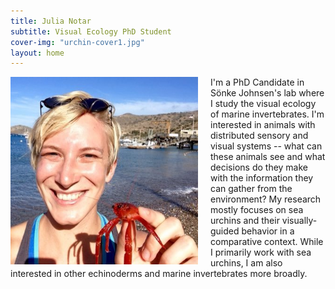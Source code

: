 ```yaml
---
title: Julia Notar
subtitle: Visual Ecology PhD Student
cover-img: "urchin-cover1.jpg"
layout: home
---
```


<img style="float: left; padding-right: 20px;" width="300" src="/headshot.jpg">

I'm a PhD Candidate in Sönke Johnsen's lab where I study the visual ecology of marine invertebrates. I'm interested in animals with distributed sensory and visual systems -- what can these animals see and what decisions do they make with the information they can gather from the environment? My research mostly focuses on sea urchins and their visually-guided behavior in a comparative context. While I primarily work with sea urchins, I am also interested in other echinoderms and marine invertebrates more broadly.

